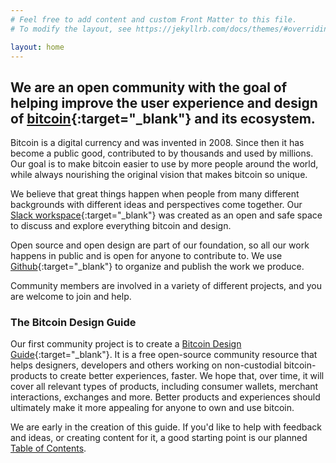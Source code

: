 ```yaml
---
# Feel free to add content and custom Front Matter to this file.
# To modify the layout, see https://jekyllrb.com/docs/themes/#overriding-theme-defaults

layout: home
---
```


## We are an open community with the goal of helping improve the user experience and design of [bitcoin](https://bitcoin.org){:target="_blank"} and its ecosystem.


Bitcoin is a digital currency and was invented in 2008. Since then it has become a public good, contributed to by thousands and used by millions. Our goal is to make bitcoin easier to use by more people around the world, while always nourishing the original vision that makes bitcoin so unique.

We believe that great things happen when people from many different backgrounds with different ideas and perspectives come together. Our [Slack workspace](https://bitcoindesign.slack.com){:target="_blank"} was created as an open and safe space to discuss and explore everything bitcoin and design.

Open source and open design are part of our foundation, so all our work happens in public and is open for anyone to contribute to. We use [Github](https://github.com/BitcoinDesign/Meta){:target="_blank"} to organize and publish the work we produce.

Community members are involved in a variety of different projects, and you are welcome to join and help.

### The Bitcoin Design Guide

Our first community project is to create a [Bitcoin Design Guide](https://github.com/BitcoinDesign/Guide){:target="_blank"}. It is a free open-source community resource that helps designers, developers and others working on non-custodial bitcoin-products to create better experiences, faster. We hope that, over time, it will cover all relevant types of products, including consumer wallets, merchant interactions, exchanges and more. Better products and experiences should ultimately make it more appealing for anyone to own and use bitcoin.

We are early in the creation of this guide. If you'd like to help with feedback and ideas, or creating content for it, a good starting point is our planned [Table of Contents](https://github.com/BitcoinDesign/Guide#guide-content).